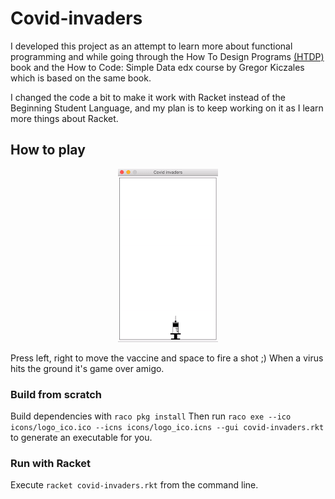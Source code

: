 # Covid-invaders

I developed this project as an attempt to learn more about functional programming and while going through the How To Design Programs [(HTDP)](https://htdp.org/2019-02-24/index.html) book and the How to Code: Simple Data edx course by Gregor Kiczales which is based on the same book.

I changed the code a bit to make it work with Racket instead of the Beginning Student Language, and my plan is to keep working on it as I learn more things about Racket.

## How to play
<p align="center">
  <img src="cinvaders.gif">
</p>

Press left, right to move the vaccine and space to fire a shot ;) When a virus hits the ground it's game over amigo.

### Build from scratch
Build dependencies with `raco pkg install`
Then run `raco exe --ico icons/logo_ico.ico --icns icons/logo_ico.icns --gui covid-invaders.rkt` to generate an executable for you.

### Run with Racket
Execute `racket covid-invaders.rkt` from the command line.
